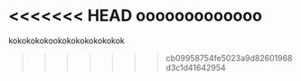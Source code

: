 <<<<<<< HEAD
ooooooooooooo
=======
kokokokokookokokokokokokok
>>>>>>> cb09958754fe5023a9d82601968d3c1d41642954
